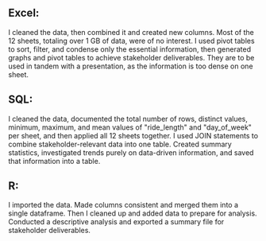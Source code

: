 ## Excel: 
I cleaned the data, then combined it and created new columns. Most of the 12 sheets, totaling over 1 GB of data, were of no interest. I used pivot tables to sort, filter, and condense only the essential information, then generated graphs and pivot tables to achieve stakeholder deliverables. They are to be used in tandem with a presentation, as the information is too dense on one sheet. 

## SQL: 
I cleaned the data, documented the total number of rows, distinct values, minimum, maximum, and mean values of "ride_length" and "day_of_week" per sheet, and then applied all 12 sheets together. I used JOIN statements to combine stakeholder-relevant data into one table. Created summary statistics, investigated trends purely on data-driven information, and saved that information into a table. 

## R:
I imported the data. Made columns consistent and merged them into a single dataframe. Then I cleaned up and added data to prepare for analysis. Conducted a descriptive analysis and exported a summary file for stakeholder deliverables. 
